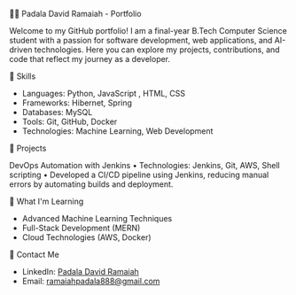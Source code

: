 👨‍💻 Padala David Ramaiah - Portfolio

Welcome to my GitHub portfolio! I am a final-year B.Tech Computer Science student with a passion for software development, web applications, and AI-driven technologies. Here you can explore my projects, contributions, and code that reflect my journey as a developer.

🔧 Skills

- Languages: Python, JavaScript , HTML, CSS
- Frameworks: Hibernet, Spring
- Databases: MySQL
- Tools: Git, GitHub, Docker
- Technologies: Machine Learning, Web Development

 🚀 Projects
 
  DevOps Automation with Jenkins
• Technologies: Jenkins, Git, AWS, Shell scripting
• Developed a CI/CD pipeline using Jenkins, reducing manual errors by automating builds and deployment.

 🌱 What I'm Learning

- Advanced Machine Learning Techniques
- Full-Stack Development (MERN)
- Cloud Technologies (AWS, Docker)

 💬 Contact Me

- LinkedIn: [Padala David Ramaiah](https://linkedin.com/in/davidramaiahp)
- Email: [ramaiahpadala888@gmail.com](mailto:ramaiahpadala888@gmail.com)

